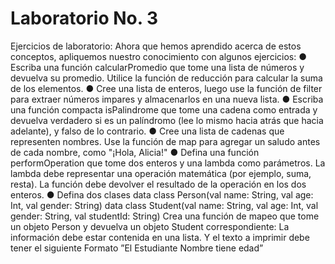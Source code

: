 # Laboratorio No. 3

Ejercicios de laboratorio:
Ahora que hemos aprendido acerca de estos conceptos, apliquemos nuestro conocimiento con
algunos ejercicios:
● Escriba una función calcularPromedio que tome una lista de números y devuelva su
promedio. Utilice la función de reducción para calcular la suma de los elementos.
● Cree una lista de enteros, luego use la función de filter para extraer números impares y
almacenarlos en una nueva lista.
● Escriba una función compacta isPalindrome que tome una cadena como entrada y
devuelva verdadero si es un palíndromo (lee lo mismo hacia atrás que hacia adelante), y
falso de lo contrario.
● Cree una lista de cadenas que representen nombres. Use la función de map para agregar
un saludo antes de cada nombre, como "¡Hola, Alicia!"
● Defina una función performOperation que tome dos enteros y una lambda como
parámetros. La lambda debe representar una operación matemática (por ejemplo, suma,
resta). La función debe devolver el resultado de la operación en los dos enteros.
● Defina dos clases
data class Person(val name: String, val age: Int, val gender: String)
data class Student(val name: String, val age: Int, val gender: String, val
studentId: String)
Crea una función de mapeo que tome un objeto Person y devuelva un objeto Student
correspondiente: La información debe estar contenida en una lista. Y el texto a imprimir
debe tener el siguiente Formato ”El Estudiante Nombre tiene edad”

